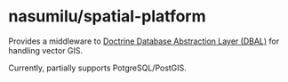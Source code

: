 # nasumilu/spatial-platform

Provides a middleware to [Doctrine Database Abstraction Layer (DBAL)](https://www.doctrine-project.org/projects/dbal.html)
for handling vector GIS. 

Currently, partially supports PotgreSQL/PostGIS.